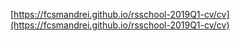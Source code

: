 [https://fcsmandrei.github.io/rsschool-2019Q1-cv/cv](https://fcsmandrei.github.io/rsschool-2019Q1-cv/cv)